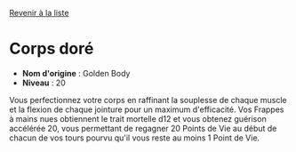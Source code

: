 [Revenir à la liste](..)

# Corps doré

 * **Nom d'origine** : Golden Body
 * **Niveau** : 20


<p>Vous perfectionnez votre corps en raffinant la souplesse de chaque muscle et la flexion de chaque jointure pour un maximum d'efficacité. Vos Frappes à mains nues obtiennent le trait mortelle d12 et vous obtenez guérison accélérée 20, vous permettant de regagner 20 Points de Vie au début de chacun de vos tours pourvu qu'il vous reste au moins 1 Point de Vie.&nbsp;</p>